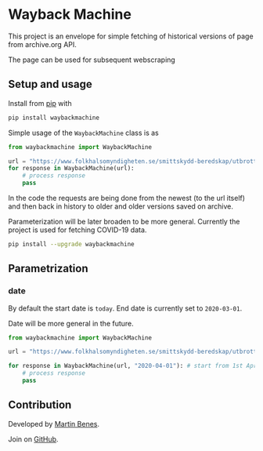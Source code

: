 
# Wayback Machine

This project is an envelope for simple fetching of historical versions of page from archive.org API.

The page can be used for subsequent webscraping

## Setup and usage

Install from [pip](https://pypi.org/project/waybackmachine/) with

```python
pip install waybackmachine
```

Simple usage of the `WaybackMachine` class is as

```python
from waybackmachine import WaybackMachine

url = "https://www.folkhalsomyndigheten.se/smittskydd-beredskap/utbrott/aktuella-utbrott/covid-19/bekraftade-fall-i-sverige/"
for response in WaybackMachine(url):
    # process response
    pass
```

In the code the requests are being done from the newest (to the url itself) and then back in history to older and older versions saved on archive.

Parameterization will be later broaden to be more general. Currently the project is used for fetching COVID-19 data.

```bash
pip install --upgrade waybackmachine
```

## Parametrization

### date

By default the start date is `today`. End date is currently set to `2020-03-01`.

Date will be more general in the future.

```python
from waybackmachine import WaybackMachine

url = "https://www.folkhalsomyndigheten.se/smittskydd-beredskap/utbrott/aktuella-utbrott/covid-19/bekraftade-fall-i-sverige/"

for response in WaybackMachine(url, "2020-04-01"): # start from 1st April 2020 and go back
    # process response
    pass
```

## Contribution

Developed by [Martin Benes](https://github.com/martinbenes1996).

Join on [GitHub](https://github.com/martinbenes1996/waybackmachine).



